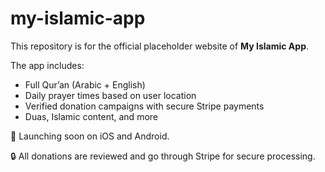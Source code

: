 # my-islamic-app

This repository is for the official placeholder website of **My Islamic App**.

The app includes:
- Full Qur’an (Arabic + English)
- Daily prayer times based on user location
- Verified donation campaigns with secure Stripe payments
- Duas, Islamic content, and more

📱 Launching soon on iOS and Android.

🔒 All donations are reviewed and go through Stripe for secure processing.
